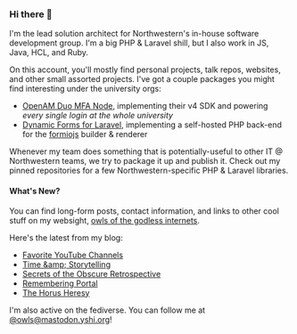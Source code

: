 ### Hi there 👋
I'm the lead solution architect for Northwestern's in-house software development group. I'm a big PHP & Laravel shill, but I also work in JS, Java, HCL, and Ruby.

On this account, you'll mostly find personal projects, talk repos, websites, and other small assorted projects. I've got a couple packages you might find interesting under the university orgs:

- [OpenAM Duo MFA Node](https://github.com/NUIT-ISO/duo-universal-prompt-auth-node), implementing their v4 SDK and powering *every single login at the whole university*
- [Dynamic Forms for Laravel](https://github.com/NIT-Administrative-Systems/dynamic-forms), implementing a self-hosted PHP back-end for the [formiojs](https://github.com/formio/formio.js/) builder & renderer

Whenever my team does something that is potentially-useful to other IT @ Northwestern teams, we try to package it up and publish it. Check out my pinned repositories for a few Northwestern-specific PHP & Laravel libraries.

#### What's New?
You can find long-form posts, contact information, and links to other cool stuff on my websight, [owls of the godless internets](https://godless-internets.org).

Here's the latest from my blog:

<!-- BLOG-POST-LIST:START -->
- [Favorite YouTube Channels](https://godless-internets.org/2024/08/17/favorite-youtube-channels)
- [Time &amp;amp; Storytelling](https://godless-internets.org/2024/08/16/time-storytelling)
- [Secrets of the Obscure Retrospective](https://godless-internets.org/2024/08/15/secrets-of-the-obscure-retrospective)
- [Remembering Portal](https://godless-internets.org/2024/08/14/remembering-portal)
- [The Horus Heresy](https://godless-internets.org/2024/08/13/the-horus-heresy)
<!-- BLOG-POST-LIST:END -->

I'm also active on the fediverse. You can follow me at [@owls@mastodon.yshi.org](https://mastodon.yshi.org/@owls)!
